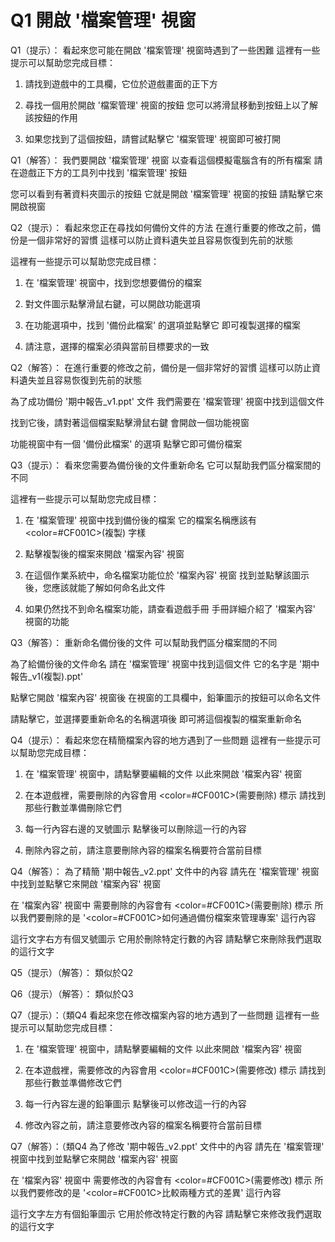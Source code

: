 # Q1 開啟 '檔案管理' 視窗
Q1（提示）：
看起來您可能在開啟 '檔案管理' 視窗時遇到了一些困難
這裡有一些提示可以幫助您完成目標：

1. 請找到遊戲中的工具欄，它位於遊戲畫面的正下方

2. 尋找一個用於開啟 '檔案管理' 視窗的按鈕
   您可以將滑鼠移動到按鈕上以了解該按鈕的作用

3. 如果您找到了這個按鈕，請嘗試點擊它
   '檔案管理' 視窗即可被打開

Q1（解答）：
我們要開啟 '檔案管理' 視窗
以查看這個模擬電腦含有的所有檔案
請在遊戲正下方的工具列中找到 '檔案管理' 按鈕

您可以看到有著資料夾圖示的按鈕
它就是開啟 '檔案管理' 視窗的按鈕
請點擊它來開啟視窗

Q2（提示）：
看起來您正在尋找如何備份文件的方法
在進行重要的修改之前，備份是一個非常好的習慣
這樣可以防止資料遺失並且容易恢復到先前的狀態

這裡有一些提示可以幫助您完成目標：

1. 在 '檔案管理' 視窗中，找到您想要備份的檔案

2. 對文件圖示點擊滑鼠右鍵，可以開啟功能選項
   
3. 在功能選項中，找到 '備份此檔案' 的選項並點擊它
   即可複製選擇的檔案

4. 請注意，選擇的檔案必須與當前目標要求的一致
   
Q2（解答）：
在進行重要的修改之前，備份是一個非常好的習慣
這樣可以防止資料遺失並且容易恢復到先前的狀態

為了成功備份 '期中報告_v1.ppt' 文件
我們需要在 '檔案管理' 視窗中找到這個文件

找到它後，請對著這個檔案點擊滑鼠右鍵
會開啟一個功能視窗

功能視窗中有一個 '備份此檔案' 的選項
點擊它即可備份檔案


Q3（提示）：
看來您需要為備份後的文件重新命名
它可以幫助我們區分檔案間的不同

這裡有一些提示可以幫助您完成目標：

1. 在 '檔案管理' 視窗中找到備份後的檔案
   它的檔案名稱應該有 <color=#CF001C>(複製)</color> 字樣

2. 點擊複製後的檔案來開啟 '檔案內容' 視窗

3. 在這個作業系統中，命名檔案功能位於 '檔案內容' 視窗
   找到並點擊該圖示後，您應該就能了解如何命名此文件
   
4. 如果仍然找不到命名檔案功能，請查看遊戲手冊
   手冊詳細介紹了 '檔案內容' 視窗的功能

Q3（解答）：
重新命名備份後的文件
可以幫助我們區分檔案間的不同

為了給備份後的文件命名
請在 '檔案管理' 視窗中找到這個文件
它的名字是 '期中報告_v1(複製).ppt'

點擊它開啟 '檔案內容' 視窗後
在視窗的工具欄中，鉛筆圖示的按鈕可以命名文件

請點擊它，並選擇要重新命名的名稱選項後
即可將這個複製的檔案重新命名


Q4（提示）：
看起來您在精簡檔案內容的地方遇到了一些問題
這裡有一些提示可以幫助您完成目標：

1. 在 '檔案管理' 視窗中，請點擊要編輯的文件
   以此來開啟 '檔案內容' 視窗

2. 在本遊戲裡，需要刪除的內容會用 <color=#CF001C>(需要刪除)</color> 標示
   請找到那些行數並準備刪除它們

3. 每一行內容右邊的叉號圖示
   點擊後可以刪除這一行的內容

4. 刪除內容之前，請注意要刪除內容的檔案名稱要符合當前目標

Q4（解答）：
為了精簡 '期中報告_v2.ppt' 文件中的內容
請先在 '檔案管理' 視窗中找到並點擊它來開啟 '檔案內容' 視窗

在 '檔案內容' 視窗中
需要刪除的內容會有 <color=#CF001C>(需要刪除)</color> 標示
所以我們要刪除的是 '<color=#CF001C>如何通過備份檔案來管理專案</color>' 這行內容

這行文字右方有個叉號圖示
它用於刪除特定行數的內容
請點擊它來刪除我們選取的這行文字

Q5（提示）（解答）：
類似於Q2

Q6（提示）（解答）：
類似於Q3

Q7（提示）：（類Q4
看起來您在修改檔案內容的地方遇到了一些問題
這裡有一些提示可以幫助您完成目標：

1. 在 '檔案管理' 視窗中，請點擊要編輯的文件
   以此來開啟 '檔案內容' 視窗

2. 在本遊戲裡，需要修改的內容會用 <color=#CF001C>(需要修改)</color> 標示
   請找到那些行數並準備修改它們

3. 每一行內容左邊的鉛筆圖示
   點擊後可以修改這一行的內容

4. 修改內容之前，請注意要修改內容的檔案名稱要符合當前目標

Q7（解答）：（類Q4
為了修改 '期中報告_v2.ppt' 文件中的內容
請先在 '檔案管理' 視窗中找到並點擊它來開啟 '檔案內容' 視窗

在 '檔案內容' 視窗中
需要修改的內容會有 <color=#CF001C>(需要修改)</color> 標示
所以我們要修改的是 '<color=#CF001C>比較兩種方式的差異</color>' 這行內容

這行文字左方有個鉛筆圖示
它用於修改特定行數的內容
請點擊它來修改我們選取的這行文字
